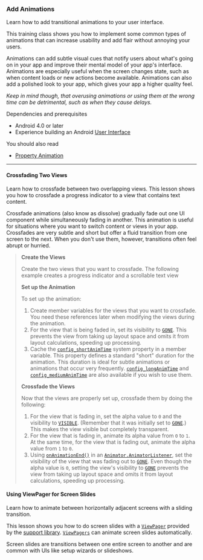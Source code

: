 ### Add Animations
Learn how to add transitional animations to your user interface.

This training class shows you how to implement some common types of animations that can increase usability and add flair without annoying your users.

Animations can add subtle visual cues that notify users about what's going on in your app and improve their mental model of your app's interface. 
Animations are especially useful when the screen changes state, such as when content loads or new actions become available.
Animations can also add a polished look to your app, which gives your app a higher quality feel.

_Keep in mind though, that overusing animations or using them at the wrong time can be detrimental, such as when they cause delays._

Dependencies and prerequisites
- Android 4.0 or later
- Experience building an Android [User Interface](https://developer.android.com/guide/topics/ui/index.html)

You should also read
- [Property Animation](https://developer.android.com/guide/topics/graphics/prop-animation.html)

-----------------------------------------------------------

#### Crossfading Two Views
Learn how to crossfade between two overlapping views. This lesson shows you how to crossfade a progress indicator to a view that contains text content.

Crossfade animations (also know as dissolve) gradually fade out one UI component while simultaneously fading in another. This animation is useful for situations where you want to switch content or views in your app. Crossfades are very subtle and short but offer a fluid transition from one screen to the next. When you don't use them, however, transitions often feel abrupt or hurried.

> **Create the Views**
>
> Create the two views that you want to crossfade. The following example creates a progress indicator and a scrollable text view
>
> **Set up the Animation**
>
> To set up the animation:
>
> 1. Create member variables for the views that you want to crossfade. You need these references later when modifying the views during the animation.
> 2. For the view that is being faded in, set its visibility to [`GONE`](https://developer.android.com/reference/android/view/View.html#GONE). This prevents the view from taking up layout space and omits it from layout calculations, speeding up processing.
> 3. Cache the [`config_shortAnimTime`](https://developer.android.com/reference/android/R.integer.html#config_shortAnimTime) system property in a member variable. This property defines a standard "short" duration for the animation. This duration is ideal for subtle animations or animations that occur very frequently. [`config_longAnimTime`](https://developer.android.com/reference/android/R.integer.html#config_longAnimTime) and [`config_mediumAnimTime`](https://developer.android.com/reference/android/R.integer.html#config_mediumAnimTime) are also available if you wish to use them.
>
> **Crossfade the Views**
>
> Now that the views are properly set up, crossfade them by doing the following:
>
> 1. For the view that is fading in, set the alpha value to `0` and the visibility to [`VISIBLE`](https://developer.android.com/reference/android/view/View.html#VISIBLE). (Remember that it was initially set to [`GONE`](https://developer.android.com/reference/android/view/View.html#GONE).) This makes the view visible but completely transparent.
> 2. For the view that is fading in, animate its alpha value from `0` to `1`. At the same time, for the view that is fading out, animate the alpha value from `1` to `0`.
> 3. Using [`onAnimationEnd()`](https://developer.android.com/reference/android/animation/Animator.AnimatorListener.html#onAnimationEnd(android.animation.Animator)) in an [`Animator.AnimatorListener`](https://developer.android.com/reference/android/animation/Animator.AnimatorListener.html), set the visibility of the view that was fading out to [`GONE`](https://developer.android.com/reference/android/view/View.html#GONE). Even though the alpha value is `0`, setting the view's visibility to [`GONE`](https://developer.android.com/reference/android/view/View.html#GONE) prevents the view from taking up layout space and omits it from layout calculations, speeding up processing.

#### Using ViewPager for Screen Slides
Learn how to animate between horizontally adjacent screens with a sliding transition.

This lesson shows you how to do screen slides with a [`ViewPager`](https://developer.android.com/reference/android/support/v4/view/ViewPager.html) provided by the [support library](https://developer.android.com/topic/libraries/support-library/index.html). [`ViewPagers`](https://developer.android.com/reference/android/support/v4/view/ViewPager.html) can animate screen slides automatically.

Screen slides are transitions between one entire screen to another and are common with UIs like setup wizards or slideshows.
